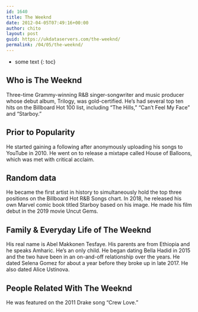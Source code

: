 ```yaml
---
id: 1640
title: The Weeknd
date: 2012-04-05T07:49:16+00:00
author: chito
layout: post
guid: https://ukdataservers.com/the-weeknd/
permalink: /04/05/the-weeknd/
---
```


* some text
{: toc}
          
          
## Who is  The Weeknd
                  
                  
                  
Three-time Grammy-winning R&B singer-songwriter and music producer whose debut album, Trilogy, was gold-certified. He&#8217;s had several top ten hits on the Billboard Hot 100 list, including &#8220;The Hills,&#8221; &#8220;Can&#8217;t Feel My Face&#8221; and &#8220;Starboy.&#8221; 
                  
                
                
                
## Prior to Popularity 
                  
                  
                  
He started gaining a following after anonymously uploading his songs to YouTube in 2010. He went on to release a mixtape called House of Balloons, which was met with critical acclaim.
                  
                
                
                
## Random data 
                  
                  
                  
He became the first artist in history to simultaneously hold the top three positions on the Billboard Hot R&B Songs chart. In 2018, he released his own Marvel comic book titled Starboy based on his image. He made his film debut in the 2019 movie Uncut Gems.  
                  
                
                
                
## Family & Everyday Life of The Weeknd
                  
                  
                  
His real name is Abel Makkonen Tesfaye. His parents are from Ethiopia and he speaks Amharic. He&#8217;s an only child. He began dating Bella Hadid in 2015 and the two have been in an on-and-off relationship over the years. He dated Selena Gomez for about a year before they broke up in late 2017. He also dated Alice Ustinova.  
                  
                
                
                
## People Related With  The Weeknd
                  
                  
                  
He was featured on the 2011 Drake song &#8220;Crew Love.&#8221; 
                  
                
              
            
          
          
          
    
    
  
